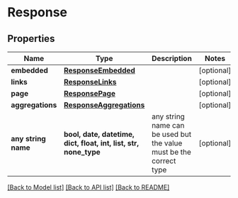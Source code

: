 # Response


## Properties
Name | Type | Description | Notes
------------ | ------------- | ------------- | -------------
**embedded** | [**ResponseEmbedded**](ResponseEmbedded.md) |  | [optional] 
**links** | [**ResponseLinks**](ResponseLinks.md) |  | [optional] 
**page** | [**ResponsePage**](ResponsePage.md) |  | [optional] 
**aggregations** | [**ResponseAggregations**](ResponseAggregations.md) |  | [optional] 
**any string name** | **bool, date, datetime, dict, float, int, list, str, none_type** | any string name can be used but the value must be the correct type | [optional]

[[Back to Model list]](../README.md#documentation-for-models) [[Back to API list]](../README.md#documentation-for-api-endpoints) [[Back to README]](../README.md)



